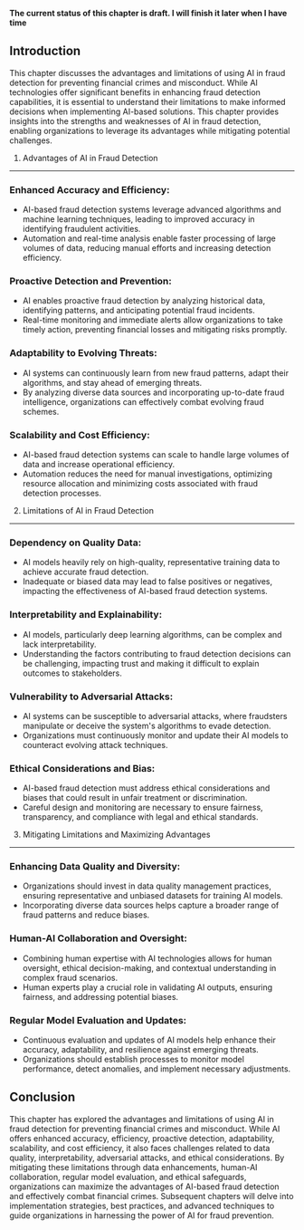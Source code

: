 **The current status of this chapter is draft. I will finish it later when I have time**

Introduction
------------

This chapter discusses the advantages and limitations of using AI in fraud detection for preventing financial crimes and misconduct. While AI technologies offer significant benefits in enhancing fraud detection capabilities, it is essential to understand their limitations to make informed decisions when implementing AI-based solutions. This chapter provides insights into the strengths and weaknesses of AI in fraud detection, enabling organizations to leverage its advantages while mitigating potential challenges.

1. Advantages of AI in Fraud Detection
--------------------------------------

### Enhanced Accuracy and Efficiency:

* AI-based fraud detection systems leverage advanced algorithms and machine learning techniques, leading to improved accuracy in identifying fraudulent activities.
* Automation and real-time analysis enable faster processing of large volumes of data, reducing manual efforts and increasing detection efficiency.

### Proactive Detection and Prevention:

* AI enables proactive fraud detection by analyzing historical data, identifying patterns, and anticipating potential fraud incidents.
* Real-time monitoring and immediate alerts allow organizations to take timely action, preventing financial losses and mitigating risks promptly.

### Adaptability to Evolving Threats:

* AI systems can continuously learn from new fraud patterns, adapt their algorithms, and stay ahead of emerging threats.
* By analyzing diverse data sources and incorporating up-to-date fraud intelligence, organizations can effectively combat evolving fraud schemes.

### Scalability and Cost Efficiency:

* AI-based fraud detection systems can scale to handle large volumes of data and increase operational efficiency.
* Automation reduces the need for manual investigations, optimizing resource allocation and minimizing costs associated with fraud detection processes.

2. Limitations of AI in Fraud Detection
---------------------------------------

### Dependency on Quality Data:

* AI models heavily rely on high-quality, representative training data to achieve accurate fraud detection.
* Inadequate or biased data may lead to false positives or negatives, impacting the effectiveness of AI-based fraud detection systems.

### Interpretability and Explainability:

* AI models, particularly deep learning algorithms, can be complex and lack interpretability.
* Understanding the factors contributing to fraud detection decisions can be challenging, impacting trust and making it difficult to explain outcomes to stakeholders.

### Vulnerability to Adversarial Attacks:

* AI systems can be susceptible to adversarial attacks, where fraudsters manipulate or deceive the system's algorithms to evade detection.
* Organizations must continuously monitor and update their AI models to counteract evolving attack techniques.

### Ethical Considerations and Bias:

* AI-based fraud detection must address ethical considerations and biases that could result in unfair treatment or discrimination.
* Careful design and monitoring are necessary to ensure fairness, transparency, and compliance with legal and ethical standards.

3. Mitigating Limitations and Maximizing Advantages
---------------------------------------------------

### Enhancing Data Quality and Diversity:

* Organizations should invest in data quality management practices, ensuring representative and unbiased datasets for training AI models.
* Incorporating diverse data sources helps capture a broader range of fraud patterns and reduce biases.

### Human-AI Collaboration and Oversight:

* Combining human expertise with AI technologies allows for human oversight, ethical decision-making, and contextual understanding in complex fraud scenarios.
* Human experts play a crucial role in validating AI outputs, ensuring fairness, and addressing potential biases.

### Regular Model Evaluation and Updates:

* Continuous evaluation and updates of AI models help enhance their accuracy, adaptability, and resilience against emerging threats.
* Organizations should establish processes to monitor model performance, detect anomalies, and implement necessary adjustments.

Conclusion
----------

This chapter has explored the advantages and limitations of using AI in fraud detection for preventing financial crimes and misconduct. While AI offers enhanced accuracy, efficiency, proactive detection, adaptability, scalability, and cost efficiency, it also faces challenges related to data quality, interpretability, adversarial attacks, and ethical considerations. By mitigating these limitations through data enhancements, human-AI collaboration, regular model evaluation, and ethical safeguards, organizations can maximize the advantages of AI-based fraud detection and effectively combat financial crimes. Subsequent chapters will delve into implementation strategies, best practices, and advanced techniques to guide organizations in harnessing the power of AI for fraud prevention.
